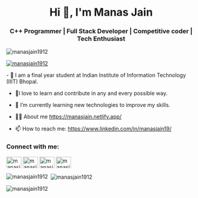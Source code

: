 <h1 align="center">Hi 👋, I'm Manas Jain</h1>
<h3 align="center">C++ Programmer | Full Stack Developer | Competitive coder | Tech Enthusiast</h3>

<p align="left"> <img src="https://komarev.com/ghpvc/?username=manasjain1912&label=Profile%20views&color=0e75b6&style=flat" alt="manasjain1912" /> </p>
<p align="left"> <a href="https://twitter.com/manasjain1912" target="blank"><img src="https://img.shields.io/twitter/follow/manasjain1912?logo=twitter&style=for-the-badge" alt="manasjain1912" /></a> </p>
- 🏫 I am a final year student at Indian Institute of Information Technology (IIIT) Bhopal.

- 💞️I love to learn and contribute in any and every possible way.

- 🌱 I’m currently learning new technologies to improve my skills.

- 👨‍💻 About me https://manasjain.netlify.app/

- 📫 How to reach me: https://www.linkedin.com/in/manasjain19/ 


<h3 align="left">Connect with me:</h3>
<p align="left">
<a href="https://twitter.com/manasjain1912" target="blank"><img align="center" src="https://raw.githubusercontent.com/rahuldkjain/github-profile-readme-generator/master/src/images/icons/Social/twitter.svg" alt="manasjain1912" height="30" width="40" /></a>
<a href="https://linkedin.com/in/manasjain19" target="blank"><img align="center" src="https://raw.githubusercontent.com/rahuldkjain/github-profile-readme-generator/master/src/images/icons/Social/linked-in-alt.svg" alt="manasjain19" height="30" width="40" /></a>
<a href="https://instagram.com/manasjain_19" target="blank"><img align="center" src="https://raw.githubusercontent.com/rahuldkjain/github-profile-readme-generator/master/src/images/icons/Social/instagram.svg" alt="manasjain_19" height="30" width="40" /></a>
<a href="https://www.leetcode.com/manasjain_19" target="blank"><img align="center" src="https://raw.githubusercontent.com/rahuldkjain/github-profile-readme-generator/master/src/images/icons/Social/leet-code.svg" alt="manasjain_19" height="30" width="40" /></a>
</p>

<p><img align="left" src="https://github-readme-stats.vercel.app/api/top-langs?username=manasjain1912&show_icons=true&locale=en&layout=compact" alt="manasjain1912" /></p>

<p>&nbsp;<img align="center" src="https://github-readme-stats.vercel.app/api?username=manasjain1912&show_icons=true&locale=en" alt="manasjain1912" /></p>

<p><img align="center" src="https://github-readme-streak-stats.herokuapp.com/?user=manasjain1912&" alt="manasjain1912" /></p>
